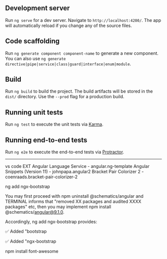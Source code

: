 ## Development server

Run `ng serve` for a dev server. Navigate to `http://localhost:4200/`. The app will automatically reload if you change any of the source files.

## Code scaffolding

Run `ng generate component component-name` to generate a new component. You can also use `ng generate directive|pipe|service|class|guard|interface|enum|module`.

## Build

Run `ng build` to build the project. The build artifacts will be stored in the `dist/` directory. Use the `--prod` flag for a production build.

## Running unit tests

Run `ng test` to execute the unit tests via [Karma](https://karma-runner.github.io).

## Running end-to-end tests

Run `ng e2e` to execute the end-to-end tests via [Protractor](http://www.protractortest.org/).

--------------------------------
vs code EXT
Angular Language Service - angular.ng-template
Angular Snippets (Version 11) - johnpapa.angular2
Bracket Pair Colorizer 2 - coenraads.bracket-pair-colorizer-2

ng add ngx-bootstrap  



You may first proceed with npm uninstall @schematics/angular and TERMINAL informs that "removed XX packages and audited XXXX packages" etc, then you may implement npm install @schematics/angular@9.1.0.

Accordingly, ng add ngx-bootstrap provides:

✅️ Added "bootstrap

✅️ Added "ngx-bootstrap


npm install font-awesome